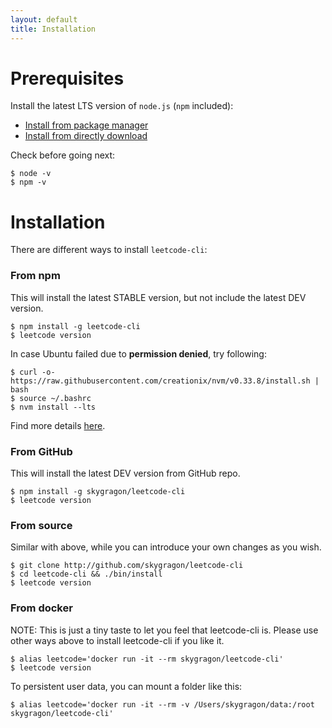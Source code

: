```yaml
---
layout: default
title: Installation
---
```


# Prerequisites

Install the latest LTS version of `node.js` (`npm` included):

* [Install from package manager](https://nodejs.org/en/download/package-manager/)
* [Install from directly download](https://nodejs.org/en/download/)

Check before going next:

	$ node -v
	$ npm -v

# Installation

There are different ways to install `leetcode-cli`:

### From npm

This will install the latest STABLE version, but not include the latest DEV version.

    $ npm install -g leetcode-cli
    $ leetcode version

In case Ubuntu failed due to **permission denied**, try following:

	$ curl -o- https://raw.githubusercontent.com/creationix/nvm/v0.33.8/install.sh | bash
	$ source ~/.bashrc
	$ nvm install --lts

Find more details [here](https://docs.npmjs.com/getting-started/fixing-npm-permissions).

### From GitHub

This will install the latest DEV version from GitHub repo.

	$ npm install -g skygragon/leetcode-cli
	$ leetcode version

### From source

Similar with above, while you can introduce your own changes as you wish.

    $ git clone http://github.com/skygragon/leetcode-cli
    $ cd leetcode-cli && ./bin/install
    $ leetcode version

### From docker

NOTE: This is just a tiny taste to let you feel that leetcode-cli is. Please use other ways above to install leetcode-cli if you like it.

	$ alias leetcode='docker run -it --rm skygragon/leetcode-cli'
	$ leetcode version

To persistent user data, you can mount a folder like this:

	$ alias leetcode='docker run -it --rm -v /Users/skygragon/data:/root skygragon/leetcode-cli'
